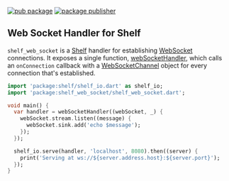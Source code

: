 [![pub package](https://img.shields.io/pub/v/shelf_web_socket.svg)](https://pub.dev/packages/shelf_web_socket)
[![package publisher](https://img.shields.io/pub/publisher/shelf_web_socket.svg)](https://pub.dev/packages/shelf_web_socket/publisher)

## Web Socket Handler for Shelf

`shelf_web_socket` is a [Shelf][] handler for establishing [WebSocket][]
connections. It exposes a single function, [webSocketHandler][], which calls an
`onConnection` callback with a [WebSocketChannel][] object for every
connection that's established.

[Shelf]: https://pub.dev/packages/shelf

[WebSocket]: https://tools.ietf.org/html/rfc6455

[webSocketHandler]: https://pub.dev/documentation/shelf_web_socket/latest/shelf_web_socket/webSocketHandler.html

[WebSocketChannel]: https://pub.dev/documentation/web_socket_channel/latest/web_socket_channel/WebSocketChannel-class.html

```dart
import 'package:shelf/shelf_io.dart' as shelf_io;
import 'package:shelf_web_socket/shelf_web_socket.dart';

void main() {
  var handler = webSocketHandler((webSocket, _) {
    webSocket.stream.listen((message) {
      webSocket.sink.add('echo $message');
    });
  });

  shelf_io.serve(handler, 'localhost', 8080).then((server) {
    print('Serving at ws://${server.address.host}:${server.port}');
  });
}
```
